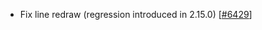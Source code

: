  - Fix line redraw (regression introduced in 2.15.0) [[#6429](https://github.com/plotly/plotly.js/pull/6429)]
